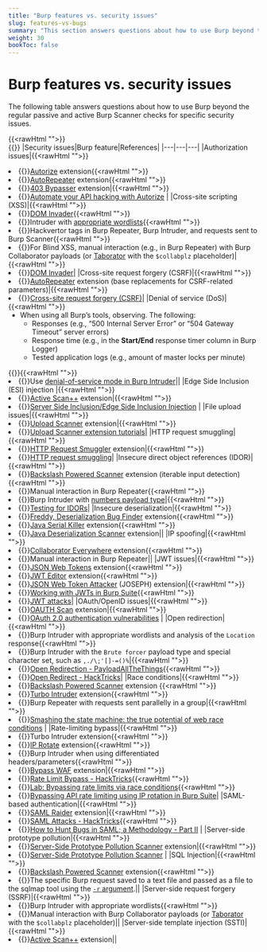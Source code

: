 ```yaml
---
title: "Burp features vs. security issues"
slug: features-vs-bugs
summary: "This section answers questions about how to use Burp beyond the regular passive and active Burp Scanner checks for specific security issues"
weight: 30
bookToc: false
---
```


# Burp features vs. security issues

The following table answers questions about how to use Burp beyond the regular passive and active Burp Scanner checks
for specific security issues.

{{<rawHtml "">}}<br>{{</rawHtml>}}
|Security issues|Burp feature|References|
|---|---|---|
|Authorization issues|{{<rawHtml "">}}<li>{{</rawHtml>}}[Autorize](https://portswigger.net/bappstore/f9bbac8c4acf4aefa4d7dc92a991af2f) extension{{<rawHtml "">}}<li>{{</rawHtml>}}[AutoRepeater](https://portswigger.net/bappstore/f89f2837c22c4ab4b772f31522647ed8) extension{{<rawHtml "">}}<li>{{</rawHtml>}}[403 Bypasser](https://portswigger.net/bappstore/444407b96d9c4de0adb7aed89e826122) extension|{{<rawHtml "">}}<li>{{</rawHtml>}}[Automate your API hacking with Autorize](https://danaepp.com/automate-your-api-hacking-with-autorize) |
|Cross-site scripting (XSS)|{{<rawHtml "">}}<li>{{</rawHtml>}}[DOM Invader](https://portswigger.net/burp/documentation/desktop/tools/dom-invader){{<rawHtml "">}}<li>{{</rawHtml>}}Intruder with [appropriate wordlists](https://github.com/swisskyrepo/PayloadsAllTheThings/tree/master/XSS%20Injection/Intruders){{<rawHtml "">}}<li>{{</rawHtml>}}Hackvertor tags in Burp Repeater, Burp Intruder, and requests sent to Burp Scanner{{<rawHtml "">}}<li>{{</rawHtml>}}For Blind XSS, manual interaction (e.g., in Burp Repeater) with Burp Collaborator payloads (or [Taborator](https://portswigger.net/bappstore/c9c37e424a744aa08866652f63ee9e0f) with the `$collabplz` placeholder)|{{<rawHtml "">}}<li>{{</rawHtml>}}[DOM Invader](https://portswigger.net/burp/documentation/desktop/tools/dom-invader)|
|Cross-site request forgery (CSRF)|{{<rawHtml "">}}<li>{{</rawHtml>}}[AutoRepeater](https://portswigger.net/bappstore/f89f2837c22c4ab4b772f31522647ed8) extension (base replacements for CSRF-related parameters)|{{<rawHtml "">}}<li>{{</rawHtml>}}[Cross-site request forgery (CSRF)](https://portswigger.net/web-security/csrf)|
|Denial of service (DoS)|{{<rawHtml "">}}<ul>  <li>When using all Burp’s tools, observing. The following:    <ul>      <li>Responses (e.g., “500 Internal Server Error” or “504 Gateway Timeout” server errors)</li>      <li>Response time (e.g., in the <b>Start/End</b> response timer column in Burp Logger)</li>      <li>Tested application logs (e.g., amount of master locks per minute)</li>    </ul>  </li></ul>{{</rawHtml>}}{{<rawHtml "">}}<li>{{</rawHtml>}}Use [denial-of-service mode in Burp Intruder](https://portswigger.net/burp/documentation/desktop/tools/intruder/configure-attack/settings#:~:text=Use%20denial%2Dof%2Dservice%20mode)||
|Edge Side Inclusion (ESI) injection |{{<rawHtml "">}}<li>{{</rawHtml>}}[Active Scan++](https://github.com/PortSwigger/active-scan-plus-plus/blob/c77beaf854ea94ad9c6166269a0ad48792adaf4b/activeScan%2B%2B.py#L587-L607) extension|{{<rawHtml "">}}<li>{{</rawHtml>}}[Server Side Inclusion/Edge Side Inclusion Injection](https://book.hacktricks.xyz/pentesting-web/server-side-inclusion-edge-side-inclusion-injection) |
|File upload issues|{{<rawHtml "">}}<li>{{</rawHtml>}}[Upload Scanner](https://portswigger.net/bappstore/b2244cbb6953442cb3c82fa0a0d908fa) extension|{{<rawHtml "">}}<li>{{</rawHtml>}}[Upload Scanner extension tutorials](https://portswigger.net/bappstore/b2244cbb6953442cb3c82fa0a0d908fa#:~:text=the%20file%20again-,Tutorials,-There%20are%20several)|
|HTTP request smuggling|{{<rawHtml "">}}<li>{{</rawHtml>}}[HTTP Request Smuggler](https://portswigger.net/bappstore/aaaa60ef945341e8a450217a54a11646) extension|{{<rawHtml "">}}<li>{{</rawHtml>}}[HTTP request smuggling](https://portswigger.net/web-security/request-smuggling)|
|Insecure direct object references (IDOR)|{{<rawHtml "">}}<li>{{</rawHtml>}}[Backslash Powered Scanner](https://portswigger.net/bappstore/9cff8c55432a45808432e26dbb2b41d8) extension (iterable input detection){{<rawHtml "">}}<li>{{</rawHtml>}}Manual interaction in Burp Repeater{{<rawHtml "">}}<li>{{</rawHtml>}}Burp Intruder with [numbers payload type](https://portswigger.net/burp/documentation/desktop/tools/intruder/configure-attack/payload-types#:~:text=each%20character%20block.-,Numbers,-This%20enables%20you)|{{<rawHtml "">}}<li>{{</rawHtml>}}[Testing for IDORs](https://portswigger.net/burp/documentation/desktop/testing-workflow/access-controls/testing-for-idors)|
|Insecure deserialization|{{<rawHtml "">}}<li>{{</rawHtml>}}[Freddy, Deserialization Bug Finder](https://portswigger.net/bappstore/ae1cce0c6d6c47528b4af35faebc3ab3) extension{{<rawHtml "">}}<li>{{</rawHtml>}}[Java Serial Killer](https://portswigger.net/bappstore/afd8c03376f3461b804f39efae38f222) extension{{<rawHtml "">}}<li>{{</rawHtml>}}[Java Deserialization Scanner](https://portswigger.net/bappstore/228336544ebe4e68824b5146dbbd93ae) extension||
|IP spoofing|{{<rawHtml "">}}<li>{{</rawHtml>}}[Collaborator Everywhere](https://portswigger.net/bappstore/2495f6fb364d48c3b6c984e226c02968) extension{{<rawHtml "">}}<li>{{</rawHtml>}}Manual interaction in Burp Repeater||
|JWT issues|{{<rawHtml "">}}<li>{{</rawHtml>}}[JSON Web Tokens](https://portswigger.net/bappstore/f923cbf91698420890354c1d8958fee6) extension{{<rawHtml "">}}<li>{{</rawHtml>}}[JWT Editor](https://portswigger.net/bappstore/26aaa5ded2f74beea19e2ed8345a93dd) extension{{<rawHtml "">}}<li>{{</rawHtml>}}[JSON Web Token Attacker](https://portswigger.net/bappstore/82d6c60490b540369d6d5d01822bdf61) (JOSEPH) extension|{{<rawHtml "">}}<li>{{</rawHtml>}}[Working with JWTs in Burp Suite](https://portswigger.net/burp/documentation/desktop/testing-workflow/session-management/jwts){{<rawHtml "">}}<li>{{</rawHtml>}}[JWT attacks](https://portswigger.net/web-security/jwt)|
|OAuth/OpenID issues|{{<rawHtml "">}}<li>{{</rawHtml>}}[OAUTH Scan](https://portswigger.net/bappstore/8ef2db1173e8432c8797831c2e730727) extension|{{<rawHtml "">}}<li>{{</rawHtml>}}[OAuth 2.0 authentication vulnerabilities](https://portswigger.net/web-security/oauth) |
|Open redirection|{{<rawHtml "">}}<li>{{</rawHtml>}}Burp Intruder with appropriate wordlists and analysis of the `Location` response{{<rawHtml "">}}<li>{{</rawHtml>}}Burp Intruder with the `Brute forcer` payload type and special character set, such as `,./\;'[]-=()%`|{{<rawHtml "">}}<li>{{</rawHtml>}}[Open Redirection - PayloadAllTheThings](https://github.com/swisskyrepo/PayloadsAllTheThings/tree/master/Open%20Redirect){{<rawHtml "">}}<li>{{</rawHtml>}}[Open Redirect - HackTricks](https://book.hacktricks.xyz/pentesting-web/open-redirect)|
|Race conditions|{{<rawHtml "">}}<li>{{</rawHtml>}}[Backslash Powered Scanner](https://portswigger.net/bappstore/9cff8c55432a45808432e26dbb2b41d8) extension {{<rawHtml "">}}<li>{{</rawHtml>}}[Turbo Intruder](https://portswigger.net/bappstore/9abaa233088242e8be252cd4ff534988) extension{{<rawHtml "">}}<li>{{</rawHtml>}}Burp Repeater with requests sent parallelly in a group|{{<rawHtml "">}}<li>{{</rawHtml>}}[Smashing the state machine: the true potential of web race conditions](https://portswigger.net/research/smashing-the-state-machine) |
|Rate-limiting bypass|{{<rawHtml "">}}<li>{{</rawHtml>}}Turbo Intruder extension{{<rawHtml "">}}<li>{{</rawHtml>}}[IP Rotate](https://portswigger.net/bappstore/2eb2b1cb1cf34cc79cda36f0f9019874) extension{{<rawHtml "">}}<li>{{</rawHtml>}}Burp Intruder when using differentiated headers/parameters{{<rawHtml "">}}<li>{{</rawHtml>}}[Bypass WAF](https://portswigger.net/bappstore/ae2611da3bbc4687953a1f4ba6a4e04c) extension|{{<rawHtml "">}}<li>{{</rawHtml>}}[Rate Limit Bypass - HackTricks](https://book.hacktricks.xyz/pentesting-web/rate-limit-bypass){{<rawHtml "">}}<li>{{</rawHtml>}}[Lab: Bypassing rate limits via race conditions](https://portswigger.net/web-security/race-conditions/lab-race-conditions-bypassing-rate-limits){{<rawHtml "">}}<li>{{</rawHtml>}}[Bypassing API rate limiting using IP rotation in Burp Suite](https://danaepp.com/bypassing-api-rate-limiting-using-ip-rotation-in-burp-suite)|
|SAML-based authentication|{{<rawHtml "">}}<li>{{</rawHtml>}}[SAML Raider](https://portswigger.net/bappstore/c61cfa893bb14db4b01775554f7b802e) extension|{{<rawHtml "">}}<li>{{</rawHtml>}}[SAML Attacks - HackTricks](https://book.hacktricks.xyz/pentesting-web/saml-attacks){{<rawHtml "">}}<li>{{</rawHtml>}}[How to Hunt Bugs in SAML; a Methodology - Part II](https://epi052.gitlab.io/notes-to-self/blog/2019-03-13-how-to-test-saml-a-methodology-part-two/) |
|Server-side prototype pollution|{{<rawHtml "">}}<li>{{</rawHtml>}}[Server-Side Prototype Pollution Scanner](https://portswigger.net/bappstore/c1d4bd60626d4178a54d36ee802cf7e8) extension|{{<rawHtml "">}}<li>{{</rawHtml>}}[Server-Side Prototype Pollution Scanner](https://portswigger.net/blog/server-side-prototype-pollution-scanner) |
|SQL Injection|{{<rawHtml "">}}<li>{{</rawHtml>}}[Backslash Powered Scanner](https://portswigger.net/bappstore/9cff8c55432a45808432e26dbb2b41d8) extension{{<rawHtml "">}}<li>{{</rawHtml>}}The specific Burp request saved to a text file and passed as a file to the sqlmap tool using the [`-r` argument](https://github.com/sqlmapproject/sqlmap/wiki/Usage#:~:text=%2Dr%20REQUESTFILE%20%20%20%20%20%20Load%20HTTP%20request%20from%20a%20file).||
|Server-side request forgery (SSRF)|{{<rawHtml "">}}<li>{{</rawHtml>}}Burp Intruder with appropriate wordlists{{<rawHtml "">}}<li>{{</rawHtml>}}Manual interaction with Burp Collaborator payloads (or [Taborator](https://portswigger.net/bappstore/c9c37e424a744aa08866652f63ee9e0f) with the `$collabplz` placeholder)||
|Server-side template injection (SSTI)|{{<rawHtml "">}}<li>{{</rawHtml>}}[Active Scan++](https://portswigger.net/bappstore/3123d5b5f25c4128894d97ea1acc4976) extension||

